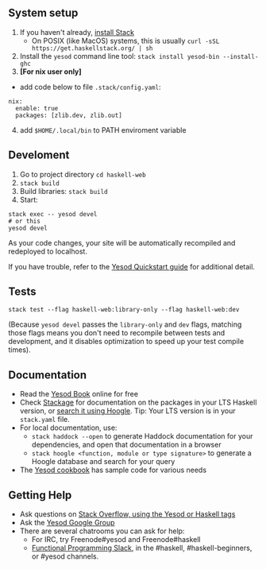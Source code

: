 ## System setup

1. If you haven't already, [install Stack](https://haskell-lang.org/get-started)
	* On POSIX (like MacOS) systems, this is usually `curl -sSL https://get.haskellstack.org/ | sh`
2. Install the `yesod` command line tool: `stack install yesod-bin --install-ghc`
3. **[For nix user only]**
- add code below to file `.stack/config.yaml`:
```
nix:
  enable: true
  packages: [zlib.dev, zlib.out]
```
4. add `$HOME/.local/bin` to PATH enviroment variable


## Develoment
1. Go to project directory `cd haskell-web`
2. `stack build`
3. Build libraries: `stack build`
4. Start:
```
stack exec -- yesod devel 
# or this
yesod devel
```

As your code changes, your site will be automatically recompiled and redeployed to localhost.

If you have trouble, refer to the [Yesod Quickstart guide](https://www.yesodweb.com/page/quickstart) for additional detail.
## Tests

```
stack test --flag haskell-web:library-only --flag haskell-web:dev
```

(Because `yesod devel` passes the `library-only` and `dev` flags, matching those flags means you don't need to recompile between tests and development, and it disables optimization to speed up your test compile times).

## Documentation

* Read the [Yesod Book](https://www.yesodweb.com/book) online for free
* Check [Stackage](http://stackage.org/) for documentation on the packages in your LTS Haskell version, or [search it using Hoogle](https://www.stackage.org/lts/hoogle?q=). Tip: Your LTS version is in your `stack.yaml` file.
* For local documentation, use:
	* `stack haddock --open` to generate Haddock documentation for your dependencies, and open that documentation in a browser
	* `stack hoogle <function, module or type signature>` to generate a Hoogle database and search for your query
* The [Yesod cookbook](https://github.com/yesodweb/yesod-cookbook) has sample code for various needs

## Getting Help

* Ask questions on [Stack Overflow, using the Yesod or Haskell tags](https://stackoverflow.com/questions/tagged/yesod+haskell)
* Ask the [Yesod Google Group](https://groups.google.com/forum/#!forum/yesodweb)
* There are several chatrooms you can ask for help:
	* For IRC, try Freenode#yesod and Freenode#haskell
	* [Functional Programming Slack](https://fpchat-invite.herokuapp.com/), in the #haskell, #haskell-beginners, or #yesod channels.


